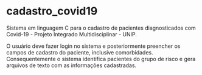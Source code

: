 # cadastro_covid19

Sistema em linguagem C para o cadastro de pacientes diagnosticados com Covid-19 - Projeto Integrado Multidisciplinar - UNIP.


O usuário deve fazer login no sistema e posteriormente preencher os campos de cadastro do paciente, inclusive comorbidades. 
Consequentemente o sistema identifica pacientes do grupo de risco e gera arquivos de texto com as informações cadastradas.  
